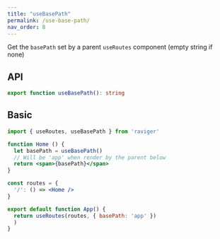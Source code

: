 ```yaml
---
title: "useBasePath"
permalink: /use-base-path/
nav_order: 8
---
```


Get the `basePath` set by a parent `useRoutes` component (empty string if none)

## API

```typescript
export function useBasePath(): string
```

## Basic

```jsx
import { useRoutes, useBasePath } from 'raviger'

function Home () {
  let basePath = useBasePath()
  // Will be 'app' when render by the parent below
  return <span>{basePath}</span>
}

const routes = {
  '/': () => <Home />
}

export default function App() {
  return useRoutes(routes, { basePath: 'app' })
  )
}
```
